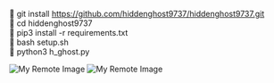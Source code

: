 
🔴 git install https://github.com/hiddenghost9737/hiddenghost9737.git</br>
🔴 cd hiddenghost9737<br>
🔴 pip3 install -r requirements.txt</br>
🔴 bash setup.sh<br>
🔴 python3 h_ghost.py<br>

![My Remote Image](https://i.postimg.cc/SsBKhnL7/Screenshot-20231220-003811.jpg) ![My Remote Image](https://i.postimg.cc/KvX59QT4/Screenshot-20231219-223028.jpg)
